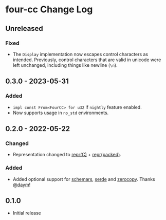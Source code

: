# four-cc Change Log

## Unreleased

### Fixed
 - The `Display` implementation now escapes control characters as intended.  Previously, control characters that are
   valid in unicode were left unchanged, including things like newline (`\n`).

## 0.3.0 - 2023-05-31

### Added

 - `impl const From<FourCC> for u32` if `nightly` feature enabled.
 - Now supports usage in `no_std` environments.

## 0.2.0 - 2022-05-22

### Changed

 - Representation changed to [repr(C)](https://doc.rust-lang.org/nomicon/other-reprs.html#reprc) +
   [repr(packed)](https://doc.rust-lang.org/nomicon/other-reprs.html#reprpacked).

### Added

- Added optional support for
  [schemars](https://docs.rs/schemars/latest/schemars/),
  [serde](https://docs.rs/serde/latest/serde/) and
  [zerocopy](https://docs.rs/zerocopy/latest/zerocopy/).  Thanks [@daym](https://github.com/daym)!

## 0.1.0

 - Initial release
